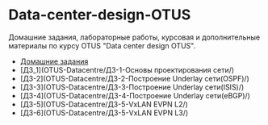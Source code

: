 # Data-center-design-OTUS
Домашние задания, лабораторные работы, курсовая и дополнительные материалы по курсу OTUS "Data center design OTUS".

- [Домашние задания](OTUS-Datacentre/)
- [ДЗ_1](OTUS-Datacentre/ДЗ-1-Основы проектирования сети/)
- [ДЗ-2](OTUS-Datacentre/ДЗ-2-Построение Underlay сети(OSPF)/)
- [ДЗ-3](OTUS-Datacentre/ДЗ-3-Построение Underlay сети(ISIS)/)
- [ДЗ-4](OTUS-Datacentre/ДЗ-4-Построение Underlay сети(eBGP)/)
- [ДЗ-5](OTUS-Datacentre/ДЗ-5-VxLAN EVPN L2/)
- [ДЗ-6](OTUS-Datacentre/ДЗ-5-VxLAN EVPN L3/)
